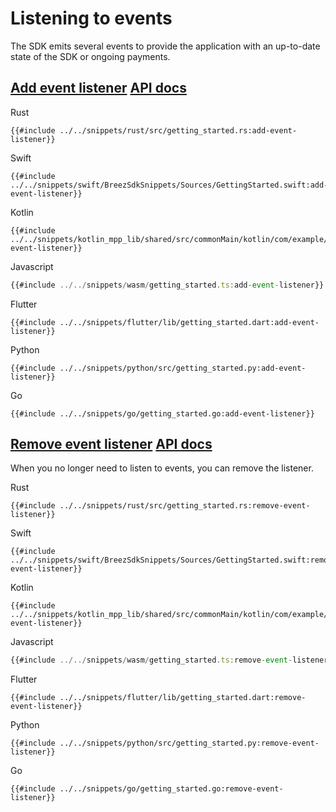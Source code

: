# Listening to events

The SDK emits several events to provide the application with an up-to-date state of the SDK or ongoing payments.

<h2 id="add-event-listener">
    <a class="header" href="#add-event-listener">Add event listener</a>
    <a class="tag" target="_blank" href="https://breez.github.io/spark-sdk/breez_sdk_spark/struct.BreezSdk.html#method.add_event_listener">API docs</a>
</h2>

<custom-tabs category="lang">
<div slot="title">Rust</div>
<section>

```rust,ignore
{{#include ../../snippets/rust/src/getting_started.rs:add-event-listener}}
```

</section>

<div slot="title">Swift</div>
<section>

```swift,ignore
{{#include ../../snippets/swift/BreezSdkSnippets/Sources/GettingStarted.swift:add-event-listener}}
```

</section>

<div slot="title">Kotlin</div>
<section>

```kotlin,ignore
{{#include ../../snippets/kotlin_mpp_lib/shared/src/commonMain/kotlin/com/example/kotlinmpplib/GettingStarted.kt:add-event-listener}}
```

</section>

<div slot="title">Javascript</div>
<section>

```typescript
{{#include ../../snippets/wasm/getting_started.ts:add-event-listener}}
```

</section>

<div slot="title">Flutter</div>
<section>

```dart,ignore
{{#include ../../snippets/flutter/lib/getting_started.dart:add-event-listener}}
```
</section>

<div slot="title">Python</div>
<section>

```python,ignore 
{{#include ../../snippets/python/src/getting_started.py:add-event-listener}}
```
</section>

<div slot="title">Go</div>
<section>

```go,ignore
{{#include ../../snippets/go/getting_started.go:add-event-listener}}
```
</section>
</custom-tabs>

<h2 id="remove-event-listener">
    <a class="header" href="#remove-event-listener">Remove event listener</a>
    <a class="tag" target="_blank" href="https://breez.github.io/spark-sdk/breez_sdk_spark/struct.BreezSdk.html#method.remove_event_listener">API docs</a>
</h2>

When you no longer need to listen to events, you can remove the listener.

<custom-tabs category="lang">
<div slot="title">Rust</div>
<section>

```rust,ignore
{{#include ../../snippets/rust/src/getting_started.rs:remove-event-listener}}
```

</section>

<div slot="title">Swift</div>
<section>

```swift,ignore
{{#include ../../snippets/swift/BreezSdkSnippets/Sources/GettingStarted.swift:remove-event-listener}}
```

</section>

<div slot="title">Kotlin</div>
<section>

```kotlin,ignore
{{#include ../../snippets/kotlin_mpp_lib/shared/src/commonMain/kotlin/com/example/kotlinmpplib/GettingStarted.kt:remove-event-listener}}
```

</section>

<div slot="title">Javascript</div>
<section>

```typescript
{{#include ../../snippets/wasm/getting_started.ts:remove-event-listener}}
```

</section>

<div slot="title">Flutter</div>
<section>

```dart,ignore
{{#include ../../snippets/flutter/lib/getting_started.dart:remove-event-listener}}
```
</section>

<div slot="title">Python</div>
<section>

```python,ignore 
{{#include ../../snippets/python/src/getting_started.py:remove-event-listener}}
```
</section>

<div slot="title">Go</div>
<section>

```go,ignore
{{#include ../../snippets/go/getting_started.go:remove-event-listener}}
```
</section>
</custom-tabs>
